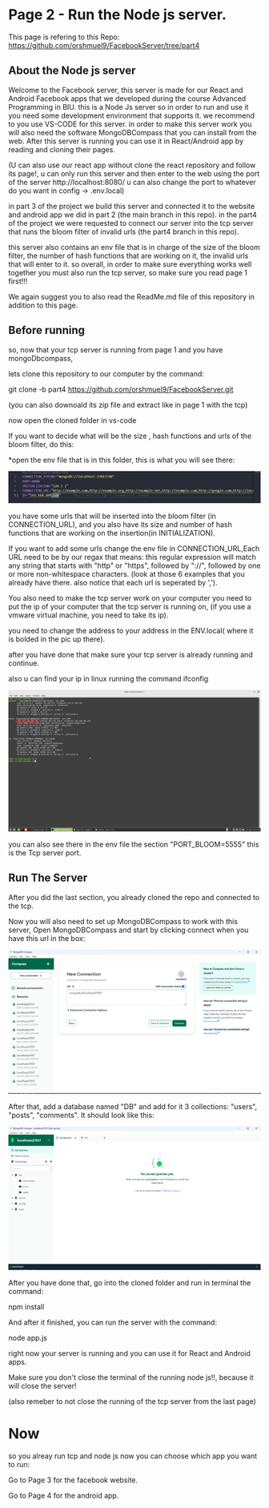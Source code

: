 # Page 2 - Run the Node js server.

This page is refering to this Repo: https://github.com/orshmuel9/FacebookServer/tree/part4 


## About the Node js server

Welcome to the Facebook server, this server is made for our React and Android Facebook apps that we developed during the course
Advanced Programming in BIU. this is a Node Js server so in order to run and use it you need some development environment that supports it. we recommend to you use VS-CODE for this server. in order to make this server work you will also need the software MongoDBCompass that you can install from the web. After this server is running you can use it in React/Android app by reading and cloning their pages.

(U can also use our react app without clone the react repository and follow its page!, u can only run this server and then enter to the web using the port of the server http://localhost:8080/ u can also change the port to whatever do you want in config -> .env.local)

in part 3 of the project we build this server and connected it to the website and android app we did in part 2 (the main branch in this repo).
in the part4 of the project we were requested to connect our server into the tcp server that runs the bloom filter of invalid urls (the part4 branch in this repo).

this server also contains an env file that is in charge of the size of the bloom filter, the number of hash functions that are working on it, the invalid urls that will enter to it.
so overall, in order to make sure everything works well together you must also run the tcp server, so make sure you read page 1 first!!! 

We again suggest you to also read the ReadMe.md file of this repository in addition to this page. 

## Before running 
so, now that your tcp server is running from page 1 and you have mongoDbcompass, 

lets clone this repository to our computer by the command: 

git clone -b part4 https://github.com/orshmuel9/FacebookServer.git  

(you can also downoald its zip file and extract like in page 1 with the tcp) 

now open the cloned folder in vs-code

If you want to decide what will be the size , hash functions and urls of the bloom filter, do this: 

*open the env file that is in this folder, this is what you will see there: 

![alt text](pics/page2/ENV.png) 

you have some urls that will be inserted into the bloom filter (in CONNECTION_URL), and you also have its size and number of hash functions that are working on the insertion(in INITIALIZATION). 

If you want to add some urls change the env file in CONNECTION_URL,Each URL need to be by our regax that means: this regular expression will match any string that starts with "http" or "https", followed by "://", followed by one or more non-whitespace characters. (look at those 6 examples that you already have there. also notice that each url is seperated by ',').  

You also need to make the tcp server work on your computer you need to put the ip of your computer that the tcp server is running on,
(if you use a vmware virtual machine, you need to take its ip).

you need to change the address to your address in the ENV.local( where it is bolded in the pic up there).

after you have done that make sure your tcp server is already running and continue. 

also u can find your ip in linux running the command ifconfig

![alt text](pics/page2/ipconfig.png) 

you can also see there in the env file the section "PORT_BLOOM=5555" this is the Tcp server port.


## Run The Server

After you did the last section, you already cloned the repo and connected to the tcp. 

Now you will also need to set up MongoDBCompass to work with this server, 
Open MongoDBCompass and start by clicking connect when you have this url in the box: 

![alt text](pics/page2/1.png)

After that, add a database named "DB" and add for it 3 collections: "users", "posts", "comments". It should look like this: 

![alt text](pics/page2/2.png)

After you have done that, go into the cloned folder and run in terminal the command: 

npm install 

And after it finished, you can run the server with the command:

node app.js 

right now your server is running and you can use it for React and Android apps.

Make sure you don't close the terminal of the running node js!!, because it will close the server!

(also remeber to not close the running of the tcp server from the last page)

# Now 
so you alreay run tcp and node js now you can choose which app you want to run:

Go to Page 3 for the facebook website. 

Go to Page 4 for the android app.







